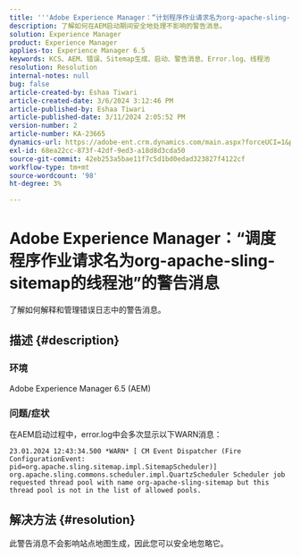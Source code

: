 ```yaml
---
title: '''Adobe Experience Manager：“计划程序作业请求名为org-apache-sling-sitemap的线程池”的警告消息'
description: 了解如何在AEM启动期间安全地处理不影响的警告消息。
solution: Experience Manager
product: Experience Manager
applies-to: Experience Manager 6.5
keywords: KCS、AEM、错误、Sitemap生成、启动、警告消息、Error.log、线程池
resolution: Resolution
internal-notes: null
bug: false
article-created-by: Eshaa Tiwari
article-created-date: 3/6/2024 3:12:46 PM
article-published-by: Eshaa Tiwari
article-published-date: 3/11/2024 2:05:52 PM
version-number: 2
article-number: KA-23665
dynamics-url: https://adobe-ent.crm.dynamics.com/main.aspx?forceUCI=1&pagetype=entityrecord&etn=knowledgearticle&id=ce4145f6-cbdb-ee11-904d-6045bd006b4b
exl-id: 68ea22cc-873f-42df-9ed3-a18d8d3cda50
source-git-commit: 42eb253a5bae11f7c5d1bd0edad323827f4122cf
workflow-type: tm+mt
source-wordcount: '98'
ht-degree: 3%

---
```


# Adobe Experience Manager：“调度程序作业请求名为org-apache-sling-sitemap的线程池”的警告消息


了解如何解释和管理错误日志中的警告消息。

## 描述 {#description}


### <b>环境</b>

Adobe Experience Manager 6.5 (AEM)

### 问题/症状

在AEM启动过程中，error.log中会多次显示以下WARN消息：


```
23.01.2024 12:43:34.500 *WARN* [ CM Event Dispatcher (Fire ConfigurationEvent: pid=org.apache.sling.sitemap.impl.SitemapScheduler)]  org.apache.sling.commons.scheduler.impl.QuartzScheduler Scheduler job requested thread pool with name org-apache-sling-sitemap but this thread pool is not in the list of allowed pools.
```





## 解决方法 {#resolution}


此警告消息不会影响站点地图生成，因此您可以安全地忽略它。

